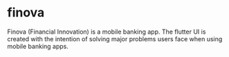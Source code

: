 # finova
Finova (Financial Innovation) is a mobile banking app. The flutter UI is created with the intention of solving major problems users face when using mobile banking apps.
